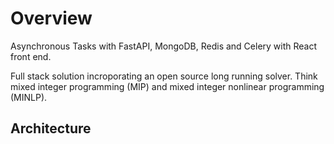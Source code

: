 # Overview

Asynchronous Tasks with FastAPI, MongoDB, Redis and Celery with React front end.

Full stack solution incroporating an open source long running solver. Think mixed integer programming (MIP) and mixed integer nonlinear programming (MINLP).

## Architecture

